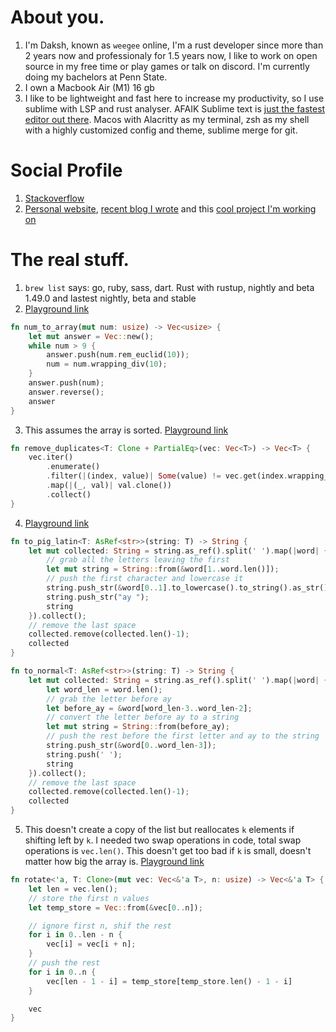 # About you.
1. I'm Daksh, known as `weegee` online, I'm a rust developer since more than 2 years now and professionaly for 1.5 years now, I like to work on open source in my free time
 or play games or talk on discord. I'm currently doing my bachelors at Penn State.
2. I own a Macbook Air (M1) 16 gb
3. I like to be lightweight and fast here to increase my productivity, so I use sublime with LSP and rust analyser. AFAIK Sublime text is [just the fastest editor out there](https://www.youtube.com/watch?v=_mZOzyzlsww&ab_channel=simplysublime). Macos with Alacritty as my terminal, zsh as my shell with a highly customized config and theme, sublime merge for git.

# Social Profile
1. [Stackoverflow](https://stackoverflow.com/users/10967889/weegee)
2. [Personal website](https://dakshu.xyz/), [recent blog I wrote](https://dakshu.xyz/blog/dpmucl.html) and this [cool project I'm working on ](https://github.com/Daksh14/croc-look)

# The real stuff.
1. `brew list` says: go, ruby, sass, dart. Rust with rustup, nightly and beta 1.49.0 and lastest nightly, beta and stable
2. [Playground link](https://play.rust-lang.org/?version=stable&mode=debug&edition=2021&gist=cf3b134992b78ae2b614aa0166338702)
```rust
fn num_to_array(mut num: usize) -> Vec<usize> {
    let mut answer = Vec::new();
    while num > 9 {
        answer.push(num.rem_euclid(10));
        num = num.wrapping_div(10);
    }
    answer.push(num);
    answer.reverse();
    answer
}
```
3. This assumes the array is sorted. [Playground link](https://play.rust-lang.org/?version=stable&mode=debug&edition=2021&gist=54ec63145b5e386d69ce2ad401be9ab9)
```rust
fn remove_duplicates<T: Clone + PartialEq>(vec: Vec<T>) -> Vec<T> {
    vec.iter()
        .enumerate()
        .filter(|(index, value)| Some(value) != vec.get(index.wrapping_sub(1)).as_ref())
        .map(|(_, val)| val.clone())
        .collect()
}
```
4. [Playground link](https://play.rust-lang.org/?version=stable&mode=debug&edition=2021&gist=61b8b30adf619651aedee01043d710b4)
```rust
fn to_pig_latin<T: AsRef<str>>(string: T) -> String {
    let mut collected: String = string.as_ref().split(' ').map(|word| {
        // grab all the letters leaving the first
        let mut string = String::from(&word[1..word.len()]);
        // push the first character and lowercase it
        string.push_str(&word[0..1].to_lowercase().to_string().as_str());
        string.push_str("ay ");
        string
    }).collect();
    // remove the last space
    collected.remove(collected.len()-1);
    collected
}

fn to_normal<T: AsRef<str>>(string: T) -> String {
    let mut collected: String = string.as_ref().split(' ').map(|word| {
        let word_len = word.len();
        // grab the letter before ay
        let before_ay = &word[word_len-3..word_len-2];
        // convert the letter before ay to a string
        let mut string = String::from(before_ay);
        // push the rest before the first letter and ay to the string
        string.push_str(&word[0..word_len-3]);
        string.push(' ');
        string
    }).collect();
    // remove the last space
    collected.remove(collected.len()-1);
    collected
}
```
5. This doesn't create a copy of the list but reallocates `k` elements if shifting left by `k`. I needed two swap operations in code, total swap operations is `vec.len()`. This doesn't get too bad if `k` is small, doesn't matter how big the array is. [Playground link](https://play.rust-lang.org/?version=stable&mode=debug&edition=2021&gist=67202f60c7de2c5218091b0e631a3775)
```rust
fn rotate<'a, T: Clone>(mut vec: Vec<&'a T>, n: usize) -> Vec<&'a T> {
    let len = vec.len();
    // store the first n values
    let temp_store = Vec::from(&vec[0..n]);

    // ignore first n, shif the rest
    for i in 0..len - n {
        vec[i] = vec[i + n];
    }
    // push the rest
    for i in 0..n {
        vec[len - 1 - i] = temp_store[temp_store.len() - 1 - i]
    }

    vec
}
```
